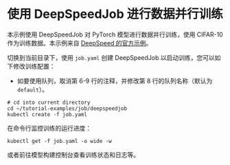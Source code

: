 # 使用 DeepSpeedJob 进行数据并行训练

本示例使用 DeepSpeedJob 对 PyTorch 模型进行数据并行训练，使用 CIFAR-10 作为训练数据。本示例来自 [DeepSpeed 的官方示例](https://github.com/microsoft/DeepSpeedExamples/tree/master/training/cifar)。

切换到当前目录下，使用 `job.yaml` 创建 DeepSpeedJob 以启动训练，您可以如下修改训练配置：

* 如要使用队列，取消第 6-9 行的注释，并修改第 8 行的队列名称（默认为 `default`）。

```shell
# cd into current directory
cd ~/tutorial-examples/job/deepspeedjob
kubectl create -f job.yaml
```

在命令行监控训练的运行进度：

```shell
kubectl get -f job.yaml -o wide -w
```

或者前往模型构建控制台查看训练状态和日志等。

